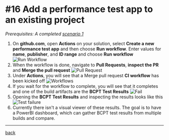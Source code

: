 # #16 Add a performance test app to an existing project
*Prerequisites: A completed [scenario 1](GetStarted.md)*

1. On **github.com**, open **Actions** on your solution, select **Create a new performance test app** and then choose **Run workflow**. Enter values for **name**, **publisher**, and **ID range** and choose **Run workflow**
![Run Workflow](https://github.com/microsoft/AL-Go/assets/10775043/40f9bda7-578b-4844-9c2b-f59200d04584)
1. When the workflow is done, navigate to **Pull Requests**, **inspect the PR** and **Merge the pull request**
![Pull Request](images/16b.png)
1. Under **Actions**, you will see that a Merge pull request **CI workflow** has been kicked off
![Workflows](images/16c.png)
1. If you wait for the workflow to complete, you will see that it completes and one of the build artifacts are the **BCPT Test Results**
![Fail](images/16d.png)
1. Opening the **BCPT Test Results** and inspecting the results looks like this
![Test failure](images/16e.png)
1. Currently there isn't a visual viewer of these results. The goal is to have a PowerBI dashboard, which can gather BCPT test results from multiple builds and compare.

---
[back](../README.md)

